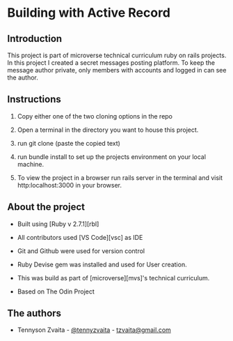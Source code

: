 # Building with Active Record

## Introduction

This project is part of microverse technical curriculum ruby on rails projects. In this project I created a secret messages posting platform. To keep the message author private, only members with accounts and logged in can see the author.

## Instructions

1. Copy either one of the two cloning options in the repo

2. Open a terminal in the directory you want to house this project.

3. run git clone (paste the copied text)

4. run bundle install to set up the projects environment on your local machine.

5. To view the project in a browser run rails server in the terminal and visit http:localhost:3000 in your browser.
    
## About the project

+ Built using [Ruby v 2.7.1][rbl]
+ All contributors used [VS Code][vsc] as IDE
+ Git and Github were used for version control
+ Ruby Devise gem was installed and used for User creation.

+ This was build as part of [microverse][mvs]'s technical curriculum.
+ Based on The Odin Project

## The authors
+ Tennyson Zvaita - [@tennyzvaita](https://twitter.com/tennyzvaita) - tzvaita@gmail.com

